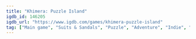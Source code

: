 ```yaml
---
title: "Khimera: Puzzle Island"
igdb_id: 146205
igdb_url: "https://www.igdb.com/games/khimera-puzzle-island"
tag: ["Main game", "Suits & Sandals", "Puzzle", "Adventure", "Indie", "Single player", "Side view"]
---
```

